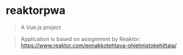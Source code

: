 # reaktorpwa

> A Vue.js project

> Application is based on assignment by Reaktor: https://www.reaktor.com/ennakkotehtava-ohjelmistokehittaja/
